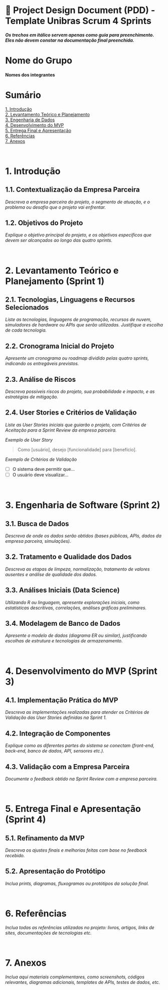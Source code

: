 # 📄 Project Design Document (PDD) - Template Unibras Scrum 4 Sprints

**_Os trechos em itálico servem apenas como guia para preenchimento. Eles não devem constar na documentação final preenchida._**

# Nome do Grupo

#### Nomes dos integrantes

# Sumário

[1. Introdução](#c1)  
[2. Levantamento Teórico e Planejamento](#c2)  
[3. Engenharia de Dados](#c3)  
[4. Desenvolvimento do MVP](#c4)  
[5. Entrega Final e Apresentação](#c5)  
[6. Referências](#c6)  
[7. Anexos](#c7)

<br>

# <a name="c1"></a>1. Introdução

## 1.1. Contextualização da Empresa Parceira

*Descreva a empresa parceira do projeto, o segmento de atuação, e o problema ou desafio que o projeto vai enfrentar.*

## 1.2. Objetivos do Projeto

*Explique o objetivo principal do projeto, e os objetivos específicos que devem ser alcançados ao longo das quatro sprints.*

<br>

# <a name="c2"></a>2. Levantamento Teórico e Planejamento (Sprint 1)

## 2.1. Tecnologias, Linguagens e Recursos Selecionados

*Liste as tecnologias, linguagens de programação, recursos de nuvem, simuladores de hardware ou APIs que serão utilizadas. Justifique a escolha de cada tecnologia.*

## 2.2. Cronograma Inicial do Projeto

*Apresente um cronograma ou roadmap dividido pelas quatro sprints, indicando os entregáveis previstos.*

## 2.3. Análise de Riscos

*Descreva possíveis riscos do projeto, sua probabilidade e impacto, e as estratégias de mitigação.*

## 2.4. User Stories e Critérios de Validação

*Liste as User Stories iniciais que guiarão o projeto, com Critérios de Aceitação para a Sprint Review da empresa parceira.*

*Exemplo de User Story*

> Como [usuário], desejo [funcionalidade] para [benefício].

*Exemplo de Critérios de Validação*
- [ ] O sistema deve permitir que...
- [ ] O usuário deve visualizar...

<br>

# <a name="c3"></a>3. Engenharia de Software (Sprint 2)

## 3.1. Busca de Dados

*Descreva de onde os dados serão obtidos (bases públicas, APIs, dados da empresa parceira, simulações).* 

## 3.2. Tratamento e Qualidade dos Dados

*Descreva as etapas de limpeza, normalização, tratamento de valores ausentes e análise de qualidade dos dados.*

## 3.3. Análises Iniciais (Data Science)

*Utilizando R ou linguagem, apresente explorações iniciais, como estatísticas descritivas, correlações, análises gráficas preliminares.*

## 3.4. Modelagem de Banco de Dados

*Apresente o modelo de dados (diagrama ER ou similar), justificando escolhas de estrutura e tecnologias de armazenamento.*

<br>

# <a name="c4"></a>4. Desenvolvimento do MVP (Sprint 3)

## 4.1. Implementação Prática do MVP

*Descreva as implementações realizadas para atender os Critérios de Validação das User Stories definidas na Sprint 1.*

## 4.2. Integração de Componentes

*Explique como as diferentes partes do sistema se conectam (front-end, back-end, banco de dados, API, sensores etc.).*

## 4.3. Validação com a Empresa Parceira

*Documente o feedback obtido na Sprint Review com a empresa parceira.*

<br>

# <a name="c5"></a>5. Entrega Final e Apresentação (Sprint 4)

## 5.1. Refinamento da MVP

*Descreva os ajustes finais e melhorias feitas com base no feedback recebido.*

## 5.2. Apresentação do Protótipo

*Inclua prints, diagramas, fluxogramas ou protótipos da solução final.*

<br>

# <a name="c6"></a>6. Referências

*Inclua todas as referências utilizadas no projeto: livros, artigos, links de sites, documentações de tecnologias etc.*

<br>

# <a name="c7"></a>7. Anexos

*Inclua aqui materiais complementares, como screenshots, códigos relevantes, diagramas adicionais, templates de APIs, testes de dados, etc.*
